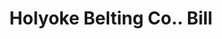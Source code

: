 ---
doi: 10.7916/D8835420
date_other: '1902'
date_other_textual: '1902'
form: printed ephemera
genre:
- Invoices
name:
- Holyoke Belting Co.
object_in_context_url: https://biggert.cul.columbia.edu/items/view/ave_biggert_00484
subject_hierarchical_geographic:
- Holyoke, Massachusetts, United States
subject_name:
- Holyoke Belting Co.
title: Holyoke Belting Co.. Bill
sort_title: Holyoke Belting Co.. Bill
call_number: ave_biggert_00484
coordinates:
- 42.20416666666667,-72.61666666666666
pid: ave_biggert_00484
identifiers: ave_biggert_00484
permalink: /biggert/ave_biggert_00484/
layout: iiif-image-page
---